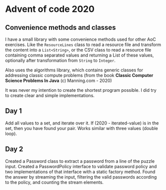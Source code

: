 # Advent of code 2020

## Convenience methods and classes
I have a small library with some convenience methods used for other AoC exercises. Like the ```ResourceLines``` class 
to read a resource file and transform the content into a ```List<String>```, or the CSV class to read a resource 
file containing comma separated values and returning a List of these values, optionally after transformation from 
```String``` to ```Integer```.

Also uses the algorithms library, which contains generic classes for addressing classic compute problems (from the book 
**Classic Computer Science Problems In Java** (c) Manning.com - 2020) 

It was never my intention to create the shortest program possible. I did try to create clear and simple implementations.

## Day 1
Add all values to a set, and iterate over it. If (2020 - iterated-value) is in the set, then you have found your pair.
Works similar with three values (double loop).

## Day 2
Created a Password class to extract a password from a line of the puzzle input. Created a PasswordPolicy interface to 
validate password policy and two implementations of that interface with a static factory method. Found the answer by 
streaming the input, filtering the valid passwords according to the policy, and counting the stream elements.
  